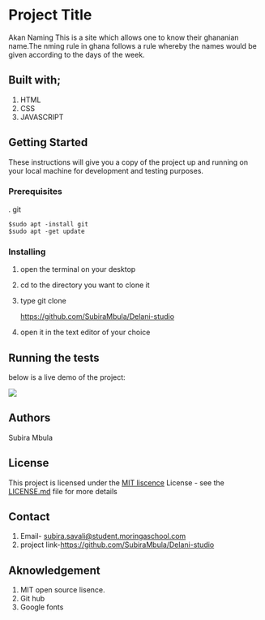 # Project Title

Akan Naming
This is a site which allows one to know their ghananian name.The nming rule in ghana follows a rule whereby the names would be given according to the days of the week.
## Built with;
1. HTML
2. CSS
3. JAVASCRIPT
## Getting Started

These instructions will give you a copy of the project up and running on
your local machine for development and testing purposes. 

### Prerequisites
. git 

    $sudo apt -install git
    $sudo apt -get update

### Installing
1. open the terminal on your desktop
2. cd to the directory you want to clone it
3. type git clone   

      https://github.com/SubiraMbula/Delani-studio

4. open it in the text editor of your choice


## Running the tests
below is a live demo of the project:

<img src=photos/livedemo.gif>

## Authors
Subira Mbula

## License

This project is licensed under the [MIT liscence](LICENSE.md)
License - see the [LICENSE.md](LICENSE.md) file for more
details
## Contact
1. Email- subira.savali@student.moringaschool.com
1. project link-https://github.com/SubiraMbula/Delani-studio
## Aknowledgement
1. MIT open source lisence.
2. Git hub 
3. Google fonts